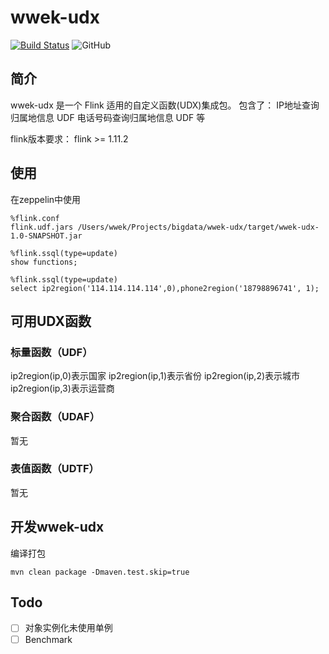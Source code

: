 # wwek-udx
[![Build Status](https://travis-ci.com/wwek/wwek-udx.svg?branch=master)](https://travis-ci.com/wwek/wwek-udx)
![GitHub](https://img.shields.io/github/license/wwek/wwek-udx)


## 简介

wwek-udx 是一个 Flink 适用的自定义函数(UDX)集成包。
包含了：
IP地址查询归属地信息 UDF
电话号码查询归属地信息 UDF
等

flink版本要求：
flink >= 1.11.2

## 使用
在zeppelin中使用
```
%flink.conf
flink.udf.jars /Users/wwek/Projects/bigdata/wwek-udx/target/wwek-udx-1.0-SNAPSHOT.jar

%flink.ssql(type=update)
show functions;

%flink.ssql(type=update)
select ip2region('114.114.114.114',0),phone2region('18798896741', 1);
```

## 可用UDX函数
### 标量函数（UDF）
ip2region(ip,0)表示国家
ip2region(ip,1)表示省份
ip2region(ip,2)表示城市
ip2region(ip,3)表示运营商

### 聚合函数（UDAF）
暂无

### 表值函数（UDTF）
暂无


## 开发wwek-udx

编译打包
```
mvn clean package -Dmaven.test.skip=true
```

## Todo
*[ ] 对象实例化未使用单例
*[ ] Benchmark